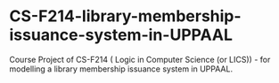 # CS-F214-library-membership-issuance-system-in-UPPAAL
Course Project of CS-F214 ( Logic in Computer Science (or LICS)) - for modelling a library membership issuance system in UPPAAL.
